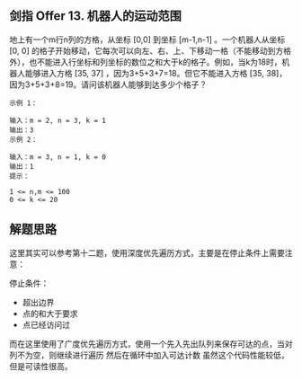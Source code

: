 ## 剑指 Offer 13. 机器人的运动范围
地上有一个m行n列的方格，从坐标 [0,0] 到坐标 [m-1,n-1] 。一个机器人从坐标 [0, 0] 的格子开始移动，它每次可以向左、右、上、下移动一格（不能移动到方格外），也不能进入行坐标和列坐标的数位之和大于k的格子。例如，当k为18时，机器人能够进入方格 [35, 37] ，因为3+5+3+7=18。但它不能进入方格 [35, 38]，因为3+5+3+8=19。请问该机器人能够到达多少个格子？

```
示例 1：

输入：m = 2, n = 3, k = 1
输出：3
示例 2：
```

```
输入：m = 3, n = 1, k = 0
输出：1
提示：
```

```
1 <= n,m <= 100
0 <= k <= 20
```

## 解题思路
这里其实可以参考第十二题，使用深度优先遍历方式，主要是在停止条件上需要注意：

停止条件：

- 超出边界
- 点的和大于要求
- 点已经访问过

而在这里使用了广度优先遍历方式，使用一个先入先出队列来保存可达的点，当对列不为空，则继续进行遍历
然后在循环中加入可达计数
虽然这个代码性能较低，但是可读性很高。
